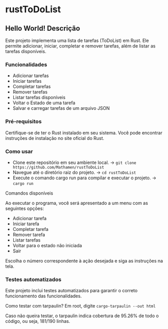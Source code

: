 # rustToDoList

## Hello World! Descrição

Este projeto implementa uma lista de tarefas (ToDoList) em Rust. Ele permite adicionar, iniciar, completar e remover tarefas, além de listar as tarefas disponíveis.

### Funcionalidades
* Adicionar tarefas
* Iniciar tarefas
* Completar tarefas
* Remover tarefas
* Listar tarefas disponíveis
* Voltar o Estado de uma tarefa
* Salvar e carregar tarefas de um arquivo JSON

  
### Pré-requisitos
Certifique-se de ter o Rust instalado em seu sistema. Você pode encontrar instruções de instalação no site oficial do Rust.

### Como usar
* Clone este repositório em seu ambiente local. -> ```git clone https://github.com/Mathamen/rustToDoList```
* Navegue até o diretório raiz do projeto. -> ```cd rustToDoList```
* Execute o comando cargo run para compilar e executar o projeto. -> ```cargo run```
  
Comandos disponíveis

Ao executar o programa, você será apresentado a um menu com as seguintes opções:

* Adicionar tarefa
* Iniciar tarefa
* Completar tarefa
* Remover tarefa
* Listar tarefas
* Voltar para o estado não iniciada
* Sair

Escolha o número correspondente à ação desejada e siga as instruções na tela.

### Testes automatizados
Este projeto inclui testes automatizados para garantir o correto funcionamento das funcionalidades.

Como testar com tarpaulin?
Em root, digite ``` cargo-tarpaulin --out html ```

Caso não queira testar, o tarpaulin indica cobertura de 95.26% de todo o código, ou seja, 181/190 linhas.